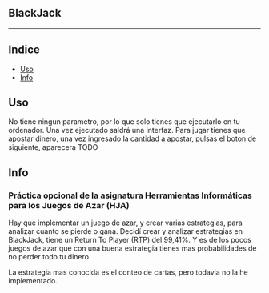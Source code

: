 ## BlackJack
---

## Indice
- [Uso](#uso)
- [Info](#informacion)

## Uso
No tiene ningun parametro, por lo que solo tienes que ejecutarlo en tu ordenador.
Una vez ejecutado saldrá una interfaz.
Para jugar tienes que apostar dinero, una vez ingresado la cantidad a apostar, pulsas el boton de siguiente,
aparecera TODO

## Info

### Práctica opcional de la asignatura Herramientas Informáticas para los Juegos de Azar (HJA)
Hay que implementar un juego de azar, y crear varias estrategias, para analizar cuanto se pierde o gana.
Decidí crear y analizar estrategias en BlackJack, tiene un Return To Player (RTP) del 99,41%. Y es de los
pocos juegos de azar que con una buena estrategia tienes mas probabilidades de no perder todo tu dinero.

La estrategia mas conocida es el conteo de cartas, pero todavia no la he implementado.


